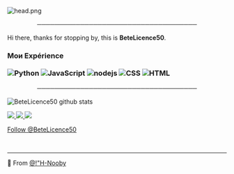 ![head.png](https://www.casulgamestudio.com/wp-content/uploads/2020/07/discord.gif)

<p align="center">
─────────────────────────────────────
</p>

Hi there, thanks for stopping by, this is **BeteLicence50**.

### Мои Expérience <br/> <br/> ![Python](https://img.shields.io/badge/-Python-0077B5?style=flat&logoColor=white&logo=python) ![JavaScript](https://camo.githubusercontent.com/4fdfb0cf06c96ca8a5ab446e39e0518bb0ad5380a284c2e7bb9e3d23c34f9626/68747470733a2f2f696d672e736869656c64732e696f2f62616467652f2d4a6176617363726970742d4646454530303f7374796c653d666c61742d737175617265266c6f676f3d6a617661736372697074266c6f676f436f6c6f723d626c61636b) ![nodejs](https://img.shields.io/badge/-NodeJS-43853D?style=flat-square&logo=Node.js&logoColor=white) ![CSS](https://camo.githubusercontent.com/912f44767e658acf1fb09d4e2eeb08ce5df6b176d9244178396ed4a68dcfcbc9/68747470733a2f2f696d672e736869656c64732e696f2f62616467652f2d4353532d3139366566663f7374796c653d666c6174266c6f676f436f6c6f723d7768697465266c6f676f3d63737333) ![HTML](https://camo.githubusercontent.com/70b3f3817bf5e9d353bb57985f6d77d210bef1d095ceed1aa887cda178248c32/68747470733a2f2f696d672e736869656c64732e696f2f62616467652f2d48544d4c2d6666306430303f7374796c653d666c6174266c6f676f436f6c6f723d7768697465266c6f676f3d68746d6c35)


<p align="center">
─────────────────────────────────────
</p>

![BeteLicence50 github stats](https://github-readme-stats.vercel.app/api?username=BeteLicence50&hide=contribs,prs&count_private=true&show_icons=true)

<a href="https://github.com/BeteLicence50">
  <img src="https://img.shields.io/github/followers/BeteLicence50">
</a>
<a href="https://github.com/BeteLicence50">
   <img src="https://komarev.com/ghpvc/?username=BeteLicence50">
</a>
<a href="https://discord.bio/p/betelicence">
         <img src="https://img.shields.io/static/v1?label=Website&logo=CSS3&logoColor=1572B6&message=Click%20Here&color=1572B6">
         </a>

</p>

<!-- Place this tag where you want the button to render. -->
<a class="github-button" href="https://twitter.com/Blicence49" data-color-scheme="no-preference: light; light: light; dark: dark;" data-show-count="true" aria-label="Follow @Braiik on GitHub">Follow @BeteLicence50</a>


<br>

---

🔎 From [@!"H-Nooby](https://github.com/BetLicence50)
